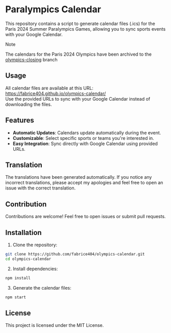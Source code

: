 # Paralympics Calendar
This repository contains a script to generate calendar files (.ics) for the Paris 2024 Summer Paralympics Games, allowing you to sync sports events with your Google Calendar.

> [!NOTE]
> The calendars for the Paris 2024 Olympics have been archived to the [olympics-closing](https://github.com/fabrice404/olympics-calendar/tree/olympics-closing) branch

## Usage
All calendar files are available at this URL: https://fabrice404.github.io/olympics-calendar/ \
Use the provided URLs to sync with your Google Calendar instead of downloading the files.

## Features
- **Automatic Updates**: Calendars update automatically during the event.
- **Customizable**: Select specific sports or teams you're interested in.
- **Easy Integration**: Sync directly with Google Calendar using provided URLs.

## Translation
The translations have been generated automatically. If you notice any incorrect translations, please accept my apologies and feel free to open an issue with the correct translation.

## Contribution
Contributions are welcome! Feel free to open issues or submit pull requests.

## Installation
1. Clone the repository:

```bash
git clone https://github.com/fabrice404/olympics-calendar.git
cd olympics-calendar
```

2. Install dependencies:

```bash
npm install
```

3. Generate the calendar files:

```bash
npm start
```

## License
This project is licensed under the MIT License.
